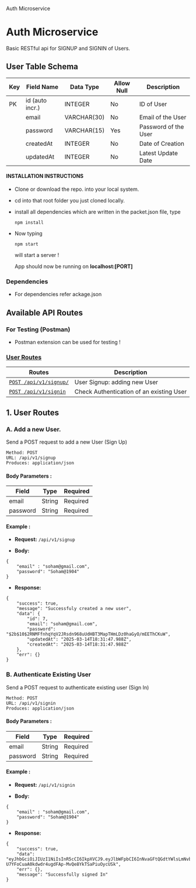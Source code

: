 Auth Microservice

# Auth Microservice

Basic RESTful api for SIGNUP and SIGNIN of Users.

## User Table Schema



|Key| Field Name          | Data Type       | Allow Null | Description                     |
|---|---------------------|---------------------|------------|---------------------------------|
|PK | id (auto incr.)           | INTEGER         | No         | ID of User           |
|   | email                | VARCHAR(30)     | No         | Email of the User           |
|   | password         | VARCHAR(15)     | Yes        | Password of the User       |
|   | createdAt        | INTEGER         | No         | Date of Creation         |
|   | updatedAt        | INTEGER         | No         | Latest Update Date        |


#### INSTALLATION INSTRUCTIONS
-   Clone or download the repo. into your local system.
-   cd into that root folder you just cloned locally.
-   install all dependencies which are written in the packet.json file, type
    ```
    npm install
    ```
-   Now typing
    ```
    npm start
    ```
    will start a server !
    
    App should now be running on **localhost:[PORT]**
         
### Dependencies 
 - For dependencies refer ackage.json


## Available API Routes

### For Testing (Postman)
- Postman extension can be used for testing !

### [User Routes](#1-user-routes)

| Routes                     | Description                                  |
|----------------------------|----------------------------------------------|
| [`POST /api/v1/signup/`](#a-add-new-user)  | User Signup: adding new User            |
| [`POST /api/v1/signin`](#b-authenticate-existing-user) | Check Authentication of an existing User |

## 1. User Routes

### A. Add a new User.
Send a POST request to add a new User (Sign Up)
```
Method: POST 
URL: /api/v1/signup
Produces: application/json
```


#### Body Parameters :
| Field        | Type           |Required  |
| ------------- |-------------|-------|
| email   | String |Required | 
| password   | String |Required|


#### Example :
- **Request:**  `/api/v1/signup`

- **Body:**

````
{
    "email" : "soham@gmail.com",
    "password": "Soham@1904"
}
````

- **Response:**
````
{
    "success": true,
    "message": "Successfuly created a new user",
    "data": {
        "id": 7,
        "email": "soham@gmail.com",
        "password": "$2b$10$2RNMFfnhqYqV2JRsdn968uUdHBT3MapTHmLDz0haGyO/mEEThCKuW",
        "updatedAt": "2025-03-14T18:31:47.988Z",
        "createdAt": "2025-03-14T18:31:47.988Z"
    },
    "err": {}
}
````


### B. Authenticate Existing User
Send a POST request to authenticate existing user (Sign In)
```
Method: POST 
URL: /api/v1/signin
Produces: application/json
```


#### Body Parameters :
| Field        | Type           |Required  |
| ------------- |-------------|-------|
| email   | String |Required | 
| password   | String |Required|


#### Example :
- **Request:**  `/api/v1/signin`

- **Body:**

````
{
    "email" : "soham@gmail.com",
    "password": "Soham@1904"
}
````

- **Response:**
````
{
    "success": true,
    "data": "eyJhbGciOiJIUzI1NiIsInR5cCI6IkpXVCJ9.eyJlbWFpbCI6InNvaGFtQGdtYWlsLmNvbSIsImlkIjo3LCJpYXQiOjE3NDE5NzgyMzksImV4cCI6MTc0MTk4MTgzOX0.-U7YFoCuaA0kdwdr4ugdFAp-MvQe8YkTSaPiuOycUSk",
    "err": {},
    "message": "Successfully signed In"
}
````

